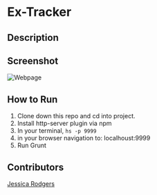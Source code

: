 # Ex-Tracker

## Description


## Screenshot
![Webpage]()

## How to Run
1. Clone down this repo and cd into project.
1. Install http-server plugin via npm
1. In your terminal, ``` hs -p 9999 ```
1. in your browser navigation to: localhoust:9999
1. Run Grunt

## Contributors
[Jessica Rodgers](https://github.com/jessrod11)